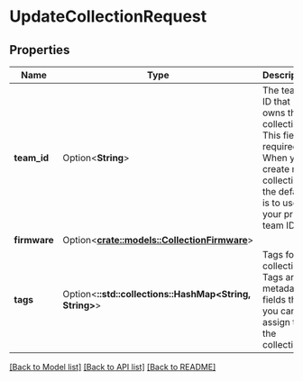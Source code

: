 # UpdateCollectionRequest

## Properties

Name | Type | Description | Notes
------------ | ------------- | ------------- | -------------
**team_id** | Option<**String**> | The team ID that owns the collection. This field is required. When you create new collections the default is to use your private team ID. | [optional]
**firmware** | Option<[**crate::models::CollectionFirmware**](CollectionFirmware.md)> |  | [optional]
**tags** | Option<**::std::collections::HashMap<String, String>**> | Tags for the collection. Tags are metadata fields that you can assign to the collection. | [optional]

[[Back to Model list]](../README.md#documentation-for-models) [[Back to API list]](../README.md#documentation-for-api-endpoints) [[Back to README]](../README.md)


